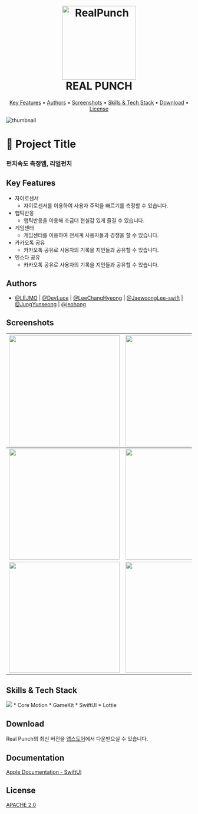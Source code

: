 <h1 align="center">
  <br>
  <img src="https://user-images.githubusercontent.com/95982751/180639987-81c1687c-707d-4dea-b715-caf6fd320d97.png" alt="RealPunch" width="200">
  <br>
  REAL PUNCH
  <br>
</h1>

<p align="center">
  <a href="#Key-Features">Key Features</a> •
  <a href="#Authors">Authors</a> •
  <a href="#Screenshots">Screenshots</a> •
  <a href="#Skills & Tech Stack">Skills & Tech Stack</a> •
  <a href="#Download">Download</a> •
  <a href="#License">License</a>
</p>

![thumbnail](https://user-images.githubusercontent.com/95982751/180638464-c811d4d4-08f8-40fb-9ec4-d522a48b3e0f.png)

# :iphone: Project Title

### 펀치속도 측정앱, 리얼펀치

## Key Features

* 자이로센서
  - 자이로센서를 이용하여 사용자 주먹을 빠르기를 측정할 수 있습니다.
* 햅틱반응
  - 햅틱반응을 이용해 조금더 현실감 있게 즐길 수 있습니다.
* 게임센터
  - 게임센터를 이용하여 전세계 사용자들과 경쟁을 할 수 있습니다.
* 카카오톡 공유
  - 카카오톡 공유로 사용자의 기록을 지인들과 공유할 수 있습니다.
* 인스타 공유
  - 카카오톡 공유로 사용자의 기록을 지인들과 공유할 수 있습니다.

## Authors

- [@LEJMO](https://github.com/LEJMO) | [@DevLuce](https://github.com/DevLuce) | [@LeeChangHyeong](https://github.com/LeeChangHyeong) | [@JaewoongLee-swift](https://github.com/JaewoongLee-swift) | [@JungYunseong](https://github.com/JungYunseong) | [@jeohong](https://github.com/jeohong)


## Screenshots
|<img src="https://user-images.githubusercontent.com/95982751/180641201-cdde27e5-ead3-4de9-985a-5e75aeacbaf3.png" width=300>|<img src="https://user-images.githubusercontent.com/95982751/180641503-d89a3147-4687-4a3e-95de-f78858a6df61.png" width=300>|<img src="https://user-images.githubusercontent.com/95982751/180641508-682ea914-ccbe-4805-9e70-5d2cdcbabca8.png" width=300>|
|------|---|---|
|<img src="https://user-images.githubusercontent.com/95982751/180641516-3b29f55b-c338-4361-8398-c37254c727a6.png" width=300>|<img src="https://user-images.githubusercontent.com/95982751/180641519-2d92fe4b-bc2a-4897-af27-17c510e077c0.png" width=300>|<img src="https://user-images.githubusercontent.com/95982751/180641684-adecd3b9-f3b1-4b8b-897e-c229a3a355c4.png" width=300>|
|<img src="https://user-images.githubusercontent.com/95982751/180641521-8e479af8-4b28-4162-b271-3c3d6ea70174.png" width=300>|<img src="https://user-images.githubusercontent.com/95982751/180641522-5d64224b-aace-498f-940b-716741c3581d.png" width=300>||


## Skills & Tech Stack
<img src="https://img.shields.io/badge/Swift-F05138?style=for-the-badge&logo=Swift&logoColor=white">
* Core Motion
* GameKit
* SwiftUI
* Lottie


## Download

Real Punch의 최신 버전을 [앱스토어]()에서 다운받으실 수 있습니다.

## Documentation

[Apple Documentation - SwiftUI](https://developer.apple.com/xcode/swiftui/)


## License

[APACHE 2.0](https://github.com/airbnb/lottie-ios/blob/master/LICENSE)
